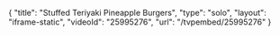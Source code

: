 {
    "title": "Stuffed Teriyaki Pineapple Burgers",
    "type": "solo",
    "layout": "iframe-static",
    "videoId": "25995276",
    "url": "\/tvpembed\/25995276"
}